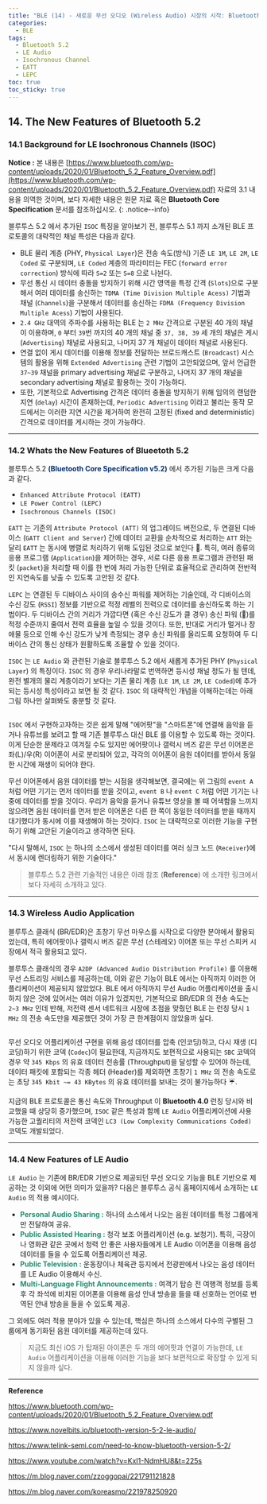 ```yaml
---
title: "BLE (14) - 새로운 무선 오디오 (Wireless Audio) 시장의 시작: Bluetooth 5.2"
categories:
  - BLE
tags:
  - Bluetooth 5.2
  - LE Audio
  - Isochronous Channel
  - EATT
  - LEPC
toc: true
toc_sticky: true
---
```

<!--span style="color:#056070"><b>contents</b></span-->

## 14. The New Features of Bluetooth 5.2

### 14.1 Background for LE Isochronous Channels (ISOC)

**Notice :** 본 내용은 [https://www.bluetooth.com/wp-content/uploads/2020/01/Bluetooth_5.2_Feature_Overview.pdf](https://www.bluetooth.com/wp-content/uploads/2020/01/Bluetooth_5.2_Feature_Overview.pdf) 자료의 3.1 내용을 의역한 것이며, 보다 자세한 내용은 원문 자료 혹은 **Bluetooth Core Specification** 문서를 참조하십시오.
{: .notice--info}

블루투스 5.2 에서 추가된 `ISOC` 특징을 알아보기 전, 블루투스 5.1 까지 소개된 BLE 프로토콜의 대략적인 채널 특성은 다음과 같다.

* BLE 물리 계층 (PHY, `Physical Layer`)은 전송 속도(방식) 기준 `LE 1M`, `LE 2M`, `LE Coded` 로 구분되며, `LE Coded` 계층의 파라미터는 FEC (`forward error correction`) 방식에 따라 `S=2` 또는 `S=8` 으로 나뉜다.
* 무선 통신 시 데이터 충돌을 방지하기 위해 시간 영역을 특정 간격 (`Slots`)으로 구분해서 여러 데이터를 송신하는 `TDMA (Time Division Multiple Acess)` 기법과 채널 (`Channels`)을 구분해서 데이터를 송신하는 `FDMA (Frequency Division Multiple Acess`) 기법이 사용된다.
* `2.4 GHz` 대역의 주파수를 사용하는 BLE 는 `2 MHz` 간격으로 구분된 40 개의 채널이 이용하며, `0` 부터 `39`번 까지의 40 개의 채널 중 `37, 38, 39` 세 개의 채널은 게시 (`Advertising`) 채널로 사용되고, 나머지 37 개 채널이 데이터 채널로 사용된다.
* 연결 없이 게시 데이터를 이용해 정보를 전달하는 브로드캐스트 (`Broadcast`) 시스템의 활용을 위해 `Extended Advertising` 관련 기법이 고안되었으며, 앞서 언급한 `37~39` 채널을 primary advertising 채널로 구분하고, 나머지 37 개의 채널을 secondary advertising 채널로 활용하는 것이 가능하다.
* 또한, 기본적으로 Advertising 간격은 데이터 충돌을 방지하기 위해 임의의 랜덤한 지연 (`delay`) 시간이 존재하는데, `Periodic Advertising` 이라고 불리는 동작 모드에서는 이러한 지연 시간을 제거하여 완전히 고정된 (fixed and deterministic) 간격으로 데이터를 게시하는 것이 가능하다.

---

### 14.2 Whats the New Features of Blueetoth 5.2

블루투스 5.2 <span style="color:#053070"><b>(Bluetooth Core Specification v5.2)</b></span> 에서 추가된 기능은 크게 다음과 같다. 

* `Enhanced Attribute Protocol (EATT)`
* `LE Power Control (LEPC)`
* `Isochronous Channels (ISOC)`

`EATT` 는 기존의 `Attribute Protocol (ATT)` 의 업그레이드 버전으로, 두 연결된 디바이스 (`GATT Client and Server`) 간에 데이터 교환을 순차적으로 처리하는 `ATT` 와는 달리 `EATT` 는 동시에 병렬로 처리하기 위해 도입된 것으로 보인다 🎢. 특히, 여러 종류의 응용 프로그램 (`Application`)을 제어하는 경우, 서로 다른 응용 프로그램과 관련된 패킷 (`packet`)을 처리할 때 이를 한 번에 처리 가능한 단위로 효율적으로 관리하여 전반적인 지연속도를 낮출 수 있도록 고안된 것 같다.

`LEPC` 는 연결된 두 디바이스 사이의 송수신 파워를 제어하는 기술인데, 각 디바이스의 수신 강도 (`RSSI`) 정보를 기반으로 적정 레벨의 전력으로 데이터를 송신하도록 하는 기법이다. 두 디바이스 간의 거리가 가깝다면 (혹은 수신 강도가 클 경우) 송신 파워 (📡)를 적정 수준까지 줄여서 전력 효율을 높일 수 있을 것이다. 또한, 반대로 거리가 멀거나 장애물 등으로 인해 수신 강도가 낮게 측정되는 경우 송신 파워를 올리도록 요청하여 두 디바이스 간의 통신 상태가 원활하도록 조율할 수 있을 것이다.

`ISOC` 는 `LE Audio` 와 관련된 기술로 블루투스 5.2 에서 새롭게 추가된 PHY (`Physical Layer`) 의 특징이다. `ISOC` 의 경우 우리나라말로 번역하면 등시성 채널 정도가 될 텐데, 완전 별개의 물리 계층이라기 보다는 기존 물리 계층 (`LE 1M`, `LE 2M`, `LE Coded`)에 추가되는 등시성 특성이라고 보면 될 것 같다. `ISOC` 의 대략적인 개념을 이해하는데는 아래 그림 하나만 살펴봐도 충분할 것 같다.

<figure style="width: 90%" class="align-center">
  <img src="{{ site.url }}{{ site.baseurl }}/assets/images/ble-52-fig1.png" alt="">
</figure>

`ISOC` 에서 구현하고자하는 것은 쉽게 말해 "에어팟"을 "스마트폰"에 연결해 음악을 듣거나 유튜브를 보려고 할 때 기존 블루투스 대신 BLE 를 이용할 수 있도록 하는 것이다. 이게 단순한 문제라고 여겨질 수도 있지만 에어팟이나 갤럭시 버즈 같은 무선 이어폰은 좌(L)/우(R) 이어폰이 서로 분리되어 있고, 각각의 이어폰이 음원 데이터를 받아서 동일한 시간에 재생이 되어야 한다. 

무선 이어폰에서 음원 데이터를 받는 시점을 생각해보면, 결국에는 위 그림의 `event A` 처럼 어떤 기기는 먼저 데이터를 받을 것이고, `event B` 나 `event C` 처럼 어떤 기기는 나중에 데이터를 받을 것이다. 우리가 음악을 듣거나 유튜브 영상을 볼 때 어색함을 느끼지 않으려면 음원 데이터를 먼저 받은 이어폰은 다른 한 쪽이 동일한 데이터를 받을 때까지 대기했다가 동시에 이를 재생해야 하는 것이다. `ISOC` 는 대략적으로 이러한 기능을 구현하기 위해 고안된 기술이라고 생각하면 된다.

"다시 말해서, `ISOC` 는 하나의 소스에서 생성된 데이터를 여러 싱크 노드 (`Receiver`)에서 동시에 렌더링하기 위한 기술이다."

>블루투스 5.2 관련 기술적인 내용은 아래 참조 (**Reference**) 에 소개한 링크에서 보다 자세히 소개하고 있다.

---

### 14.3 Wireless Audio Application

블루투스 클래식 (BR/EDR)은 초창기 무선 마우스를 시작으로 다양한 분야에서 활용되었는데, 특히 에어팟이나 갤럭시 버즈 같은 무선 (스테레오) 이어폰 또는 무선 스피커 시장에서 적극 활용되고 있다.

블루투스 클래식의 경우 `A2DP (Advanced Audio Distribution Profile)` 를 이용해 무선 스트리밍 서비스를 제공하는데, 이와 같은 기능이 BLE 에서는 아직까지 이러한 어플리케이션이 제공되지 않았었다. BLE 에서 아직까지 무선 Audio 어플리케이션을 출시하지 않은 것에 있어서는 여러 이유가 있겠지만, 기본적으로 BR/EDR 의 전송 속도는 `2~3 MHz` 인데 반해, 저전력 센서 네트워크 시장에 초점을 맞췄던 BLE 는 런칭 당시 `1 MHz` 의 전송 속도만을 제공했던 것이 가장 큰 한계점이지 않았을까 싶다.

<figure style="width: 90%" class="align-center">
  <img src="{{ site.url }}{{ site.baseurl }}/assets/images/ble-52-fig2.png" alt="">
</figure>

무선 오디오 어플리케이션 구현을 위해 음성 데이터를 압축 (인코딩)하고, 다시 재생 (디코딩)하기 위한 코덱 (`Codec`)이 필요한데, 지금까지도 보편적으로 사용되는 `SBC` 코덱의 경우 약 `345 Kbps` 의 유효 데이터 전송률 (Throughput)을 달성할 수 있어야 하는데, 데이터 패킷에 포함되는 각종 헤더 (Header)를 제외하면 초창기 `1 MHz` 의 전송 속도로는 초당 `345 Kbit ~= 43 KBytes` 의 유효 데이터를 보내는 것이 불가능하다 ☔️.

지금의 BLE 프로토콜은 통신 속도와 Throughput 이 **Bluetooth 4.0** 런칭 당시와 비교했을 때 상당히 증가했으며, `ISOC` 같은 특성과 함께 `LE Audio` 어플리케이션에 사용 가능한  고퀄리티의 저전력 코덱인 `LC3 (Low Complexity Communications Coded)` 코덱도 개발되었다.

---

### 14.4 New Features of LE Audio

`LE Audio` 는 기존에 BR/EDR 기반으로 제공되던 무선 오디오 기능을 BLE 기반으로 제공하는 것 이외에 어떤 의미가 있을까? 다음은 블루투스 공식 홈페이지에서 소개하는 `LE Audio` 의 적용 예시이다.

* <span style="color:#209070"><b>Personal Audio Sharing :</b></span> 하나의 소스에서 나오는 음원 데이터를 특정 그룹에게만 전달하여 공유.
* <span style="color:#209070"><b>Public Assisted Hearing :</b></span> 청각 보조 어플리케이션 (e.g. 보청기). 특히, 극장이나 영화관 같은 곳에서 청력 안 좋은 사용자들에게 LE Audio 이어폰을 이용해 음성 데이터를 들을 수 있도록 어플리케이션 제공.
* <span style="color:#209070"><b>Public Television :</b></span> 운동장이나 체육관 등지에서 전광판에서 나오는 음성 데이터를 LE Audio 이용해서 수신.
* <span style="color:#209070"><b>Multi-Language Flight Announcements :</b></span> 여객기 탑승 전 여행객 정보를 등록 후 각 좌석에 비치된 이어폰을 이용해 음성 안내 방송을 들을 때 선호하는 언어로 번역된 안내 방송을 들을 수 있도록 제공.

그 외에도 여러 적용 분야가 있을 수 있는데, 핵심은 하나의 소스에서 다수의 구별된 그룹에게 동기화된 음원 데이터를 제공하는데 있다.

>지금도 최신 iOS 가 탑재된 아이폰은 두 개의 에어팟과 연결이 가능한데, `LE Audio` 어플리케이션을 이용해 이러한 기능을 보다 보편적으로 확장할 수 있게 되지 않을까 싶다.

---

**Reference**

https://www.bluetooth.com/wp-content/uploads/2020/01/Bluetooth_5.2_Feature_Overview.pdf

https://www.novelbits.io/bluetooth-version-5-2-le-audio/

https://www.telink-semi.com/need-to-know-bluetooth-version-5-2/

https://www.youtube.com/watch?v=KxI1-NdmHU8&t=225s

https://m.blog.naver.com/zzoggopai/221791121828

https://m.blog.naver.com/koreasmp/221978250920